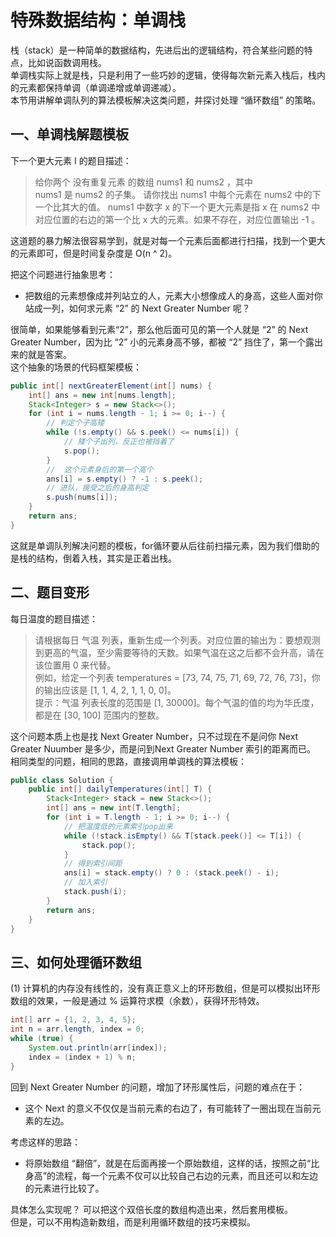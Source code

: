 # 特殊数据结构：单调栈
栈（stack）是一种简单的数据结构，先进后出的逻辑结构，符合某些问题的特点，比如说函数调用栈。    
单调栈实际上就是栈，只是利用了一些巧妙的逻辑，使得每次新元素入栈后，栈内的元素都保持单调（单调递增或单调递减）。   
本节用讲解单调队列的算法模板解决这类问题，并探讨处理 “循环数组” 的策略。

## 一、单调栈解题模板
下一个更大元素 I 的题目描述：
> 给你两个 没有重复元素 的数组 nums1 和 nums2 ，其中nums1 是 nums2 的子集。
  请你找出 nums1 中每个元素在 nums2 中的下一个比其大的值。
  nums1 中数字 x 的下一个更大元素是指 x 在 nums2 中对应位置的右边的第一个比 x 大的元素。如果不存在，对应位置输出 -1 。
  
这道题的暴力解法很容易学到，就是对每一个元素后面都进行扫描，找到一个更大的元素即可，但是时间复杂度是 O(n ^ 2)。   

把这个问题进行抽象思考：
- 把数组的元素想像成并列站立的人，元素大小想像成人的身高，这些人面对你站成一列，如何求元素 “2” 的 Next Greater Number 呢？   

很简单，如果能够看到元素“2”，那么他后面可见的第一个人就是 “2” 的 Next Greater Number，因为比 “2” 小的元素身高不够，都被 “2” 挡住了，第一个露出来的就是答案。    
这个抽象的场景的代码框架模板：
```java
public int[] nextGreaterElement(int[] nums) {
    int[] ans = new int[nums.length];
    Stack<Integer> s = new Stack<>();
    for (int i = nums.length - 1; i >= 0; i--) {
        // 判定个子高矮
        while (!s.empty() && s.peek() <= nums[i]) {
            // 矮个子出列，反正也被挡着了
            s.pop();
        }
        //  这个元素身后的第一个高个
        ans[i] = s.empty() ? -1 : s.peek();
        // 进队，接受之后的身高判定
        s.push(nums[i]);
    } 
    return ans;
}
```
这就是单调队列解决问题的模板，for循环要从后往前扫描元素，因为我们借助的是栈的结构，倒着入栈，其实是正着出栈。

## 二、题目变形
每日温度的题目描述：
> 请根据每日 气温 列表，重新生成一个列表。对应位置的输出为：要想观测到更高的气温，至少需要等待的天数。如果气温在这之后都不会升高，请在该位置用 0 来代替。  
> 例如，给定一个列表 temperatures = [73, 74, 75, 71, 69, 72, 76, 73]，你的输出应该是 [1, 1, 4, 2, 1, 1, 0, 0]。  
> 提示：气温 列表长度的范围是 [1, 30000]。每个气温的值的均为华氏度，都是在 [30, 100] 范围内的整数。

这个问题本质上也是找 Next Greater Number，只不过现在不是问你 Next Greater Nuumber 是多少，而是问到Next Greater Number 索引的距离而已。   
相同类型的问题，相同的思路，直接调用单调栈的算法模板：
```java
public class Solution {
    public int[] dailyTemperatures(int[] T) {
        Stack<Integer> stack = new Stack<>();
        int[] ans = new int[T.length];
        for (int i = T.length - 1; i >= 0; i--) {
            // 把温度低的元素索引pop出来
            while (!stack.isEmpty() && T[stack.peek()] <= T[i]) {
                stack.pop();
            }
            // 得到索引间距
            ans[i] = stack.empty() ? 0 : (stack.peek() - i);
            // 加入索引
            stack.push(i);
        }
        return ans;
    }
}
```

## 三、如何处理循环数组
(1) 计算机的内存没有线性的，没有真正意义上的环形数组，但是可以模拟出环形数组的效果，一般是通过 % 运算符求模（余数），获得环形特效。
```java
int[] arr = {1, 2, 3, 4, 5};
int n = arr.length, index = 0;
while (true) {
    System.out.println(arr[index]);
    index = (index + 1) % n;
}
```
回到 Next Greater Number 的问题，增加了环形属性后，问题的难点在于：
- 这个 Next 的意义不仅仅是当前元素的右边了，有可能转了一圈出现在当前元素的左边。

考虑这样的思路：
- 将原始数组 “翻倍”，就是在后面再接一个原始数组，这样的话，按照之前“比身高”的流程，每一个元素不仅可以比较自己右边的元素，而且还可以和左边的元素进行比较了。   

具体怎么实现呢？ 可以把这个双倍长度的数组构造出来，然后套用模板。   
但是，可以不用构造新数组，而是利用循环数组的技巧来模拟。
```java

```